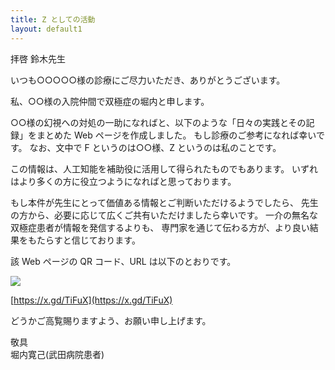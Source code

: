```yaml
---
title: Z としての活動
layout: default1
---
```

拝啓 鈴木先生

いつも○○○○○様の診療にご尽力いただき、ありがとうございます。

私、○○様の入院仲間で双極症の堀内と申します。

○○様の幻視への対処の一助になればと、以下のような「日々の実践とその記録」をまとめた Web ページを作成しました。
もし診療のご参考になれば幸いです。
なお、文中で F というのは○○様、Z というのは私のことです。

この情報は、人工知能を補助役に活用して得られたものでもあります。
いずれはより多くの方に役立つようになればと思っております。

もし本件が先生にとって価値ある情報とご判断いただけるようでしたら、
先生の方から、必要に応じて広くご共有いただけましたら幸いです。
一介の無名な双極症患者が情報を発信するよりも、
専門家を通じて伝わる方が、より良い結果をもたらすと信じております。

該 Web ページの QR コード、URL は以下のとおりです。

<a href="https://x.gd/TiFuX"><img src="../qr.png" style="display: inline; margin: 0;"></a>

[https://x.gd/TiFuX](https://x.gd/TiFuX)

どうかご高覧賜りますよう、お願い申し上げます。

敬具  
堀内寛己(武田病院患者)
